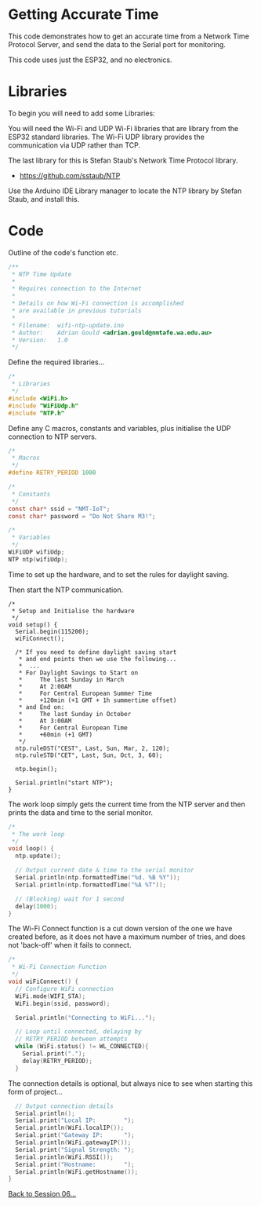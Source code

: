 # Getting Accurate Time

This code demonstrates how to get an accurate time from a Network Time Protocol Server, and send the data to the Serial port for monitoring.

This code uses just the ESP32, and no electronics.

# Libraries

To begin you will need to add some Libraries:

You will need the Wi-Fi and UDP Wi-Fi libraries that are library from the ESP32 standard libraries. The Wi-Fi UDP library provides the communication via UDP rather than TCP.

The last library for this is Stefan Staub's Network Time Protocol library.

- https://github.com/sstaub/NTP

Use the Arduino IDE Library manager to locate the NTP library by Stefan Staub, and install this.

# Code

Outline of the code's function etc.

```c
/**
 * NTP Time Update
 * 
 * Requires connection to the Internet
 *
 * Details on how Wi-Fi connection is accomplished
 * are available in previous tutorials
 *
 * Filename:  wifi-ntp-update.ino
 * Author:    Adrian Gould <adrian.gould@nmtafe.wa.edu.au>
 * Version:   1.0
 */
```

Define the required libraries...

```c
/* 
 * Libraries
 */ 
#include <WiFi.h>
#include "WiFiUdp.h"
#include "NTP.h"
```

Define any C macros, constants and variables, plus initialise the UDP connection to NTP servers.

```c
/* 
 * Macros
 */ 
#define RETRY_PERIOD 1000  

/* 
 * Constants
 */ 
const char* ssid = "NMT-IoT";
const char* password = "Do Not Share M3!";

/* 
 * Variables
 */ 
WiFiUDP wifiUdp;
NTP ntp(wifiUdp);
```

Time to set up the hardware, and to set the rules for daylight saving.

Then start the NTP communication.

```
/* 
 * Setup and Initialise the hardware
 */ 
void setup() {
  Serial.begin(115200);
  wiFiConnect();

  /* If you need to define daylight saving start
   * and end points then we use the following...
   *  ...
   * For Daylight Savings to Start on
   *     The last Sunday in March
   *     At 2:00AM
   *     For Central European Summer Time
   *     +120min (+1 GMT + 1h summertime offset)
   * and End on:
   *     The last Sunday in October 
   *     At 3:00AM
   *     For Central European Time
   *     +60min (+1 GMT)
   */
  ntp.ruleDST("CEST", Last, Sun, Mar, 2, 120); 
  ntp.ruleSTD("CET", Last, Sun, Oct, 3, 60);

  ntp.begin();

  Serial.println("start NTP");
}
```

The work loop simply gets the current time from the NTP server and then prints the data and time to the serial monitor.

```c
/* 
 * The work loop
 */ 
void loop() {
  ntp.update();

  // Output current date & time to the serial monitor
  Serial.println(ntp.formattedTime("%d. %B %Y"));
  Serial.println(ntp.formattedTime("%A %T"));

  // (Blocking) wait for 1 second
  delay(1000);
}
```

The Wi-Fi Connect function is a cut down version of the one we have created before, as it does not have a maximum number of tries, and does not 'back-off' when it fails to connect.

```c
/* 
 * Wi-Fi Connection Function
 */ 
void wiFiConnect() {
  // Configure WiFi connection
  WiFi.mode(WIFI_STA);
  WiFi.begin(ssid, password);

  Serial.println("Connecting to WiFi...");

  // Loop until connected, delaying by
  // RETRY_PERIOD between attempts
  while (WiFi.status() != WL_CONNECTED){
    Serial.print(".");
    delay(RETRY_PERIOD);
  }
```

The connection details is optional, but always nice to see when starting this form of project...

```c
  // Output connection details
  Serial.println();
  Serial.print("Local IP:        ");
  Serial.println(WiFi.localIP());
  Serial.print("Gateway IP:      ");
  Serial.println(WiFi.gatewayIP());
  Serial.print("Signal Strength: ");
  Serial.println(WiFi.RSSI());
  Serial.print("Hostname:        ");
  Serial.println(WiFi.getHostname());
}
```


[Back to Session 06...](ReadMe.md)

